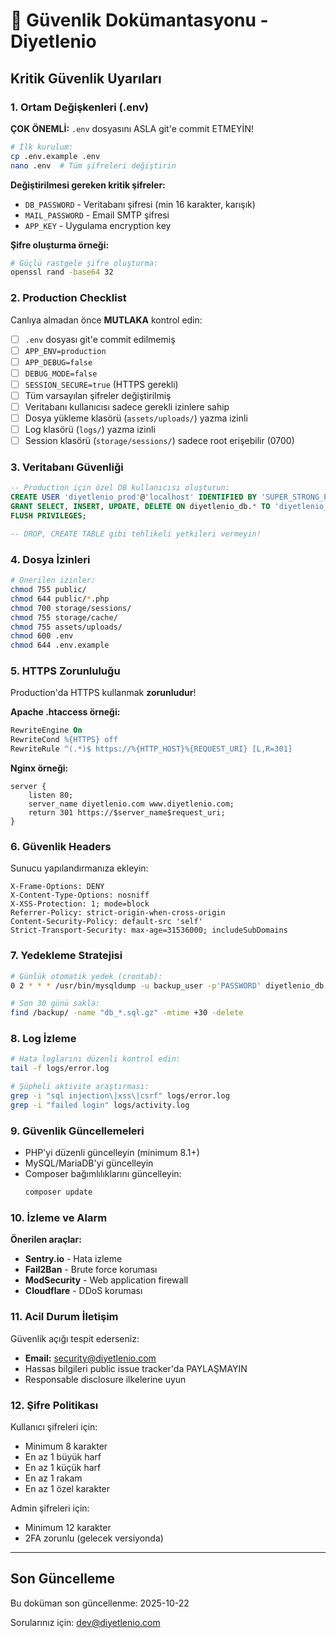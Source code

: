 # 🔐 Güvenlik Dokümantasyonu - Diyetlenio

## Kritik Güvenlik Uyarıları

### 1. Ortam Değişkenleri (.env)

**ÇOK ÖNEMLİ:** `.env` dosyasını ASLA git'e commit ETMEYİN!

```bash
# İlk kurulum:
cp .env.example .env
nano .env  # Tüm şifreleri değiştirin
```

**Değiştirilmesi gereken kritik şifreler:**
- `DB_PASSWORD` - Veritabanı şifresi (min 16 karakter, karışık)
- `MAIL_PASSWORD` - Email SMTP şifresi
- `APP_KEY` - Uygulama encryption key

**Şifre oluşturma örneği:**
```bash
# Güçlü rastgele şifre oluşturma:
openssl rand -base64 32
```

### 2. Production Checklist

Canlıya almadan önce **MUTLAKA** kontrol edin:

- [ ] `.env` dosyası git'e commit edilmemiş
- [ ] `APP_ENV=production`
- [ ] `APP_DEBUG=false`
- [ ] `DEBUG_MODE=false`
- [ ] `SESSION_SECURE=true` (HTTPS gerekli)
- [ ] Tüm varsayılan şifreler değiştirilmiş
- [ ] Veritabanı kullanıcısı sadece gerekli izinlere sahip
- [ ] Dosya yükleme klasörü (`assets/uploads/`) yazma izinli
- [ ] Log klasörü (`logs/`) yazma izinli
- [ ] Session klasörü (`storage/sessions/`) sadece root erişebilir (0700)

### 3. Veritabanı Güvenliği

```sql
-- Production için özel DB kullanıcısı oluşturun:
CREATE USER 'diyetlenio_prod'@'localhost' IDENTIFIED BY 'SUPER_STRONG_PASSWORD';
GRANT SELECT, INSERT, UPDATE, DELETE ON diyetlenio_db.* TO 'diyetlenio_prod'@'localhost';
FLUSH PRIVILEGES;

-- DROP, CREATE TABLE gibi tehlikeli yetkileri vermeyin!
```

### 4. Dosya İzinleri

```bash
# Önerilen izinler:
chmod 755 public/
chmod 644 public/*.php
chmod 700 storage/sessions/
chmod 755 storage/cache/
chmod 755 assets/uploads/
chmod 600 .env
chmod 644 .env.example
```

### 5. HTTPS Zorunluluğu

Production'da HTTPS kullanmak **zorunludur**!

**Apache .htaccess örneği:**
```apache
RewriteEngine On
RewriteCond %{HTTPS} off
RewriteRule ^(.*)$ https://%{HTTP_HOST}%{REQUEST_URI} [L,R=301]
```

**Nginx örneği:**
```nginx
server {
    listen 80;
    server_name diyetlenio.com www.diyetlenio.com;
    return 301 https://$server_name$request_uri;
}
```

### 6. Güvenlik Headers

Sunucu yapılandırmanıza ekleyin:

```
X-Frame-Options: DENY
X-Content-Type-Options: nosniff
X-XSS-Protection: 1; mode=block
Referrer-Policy: strict-origin-when-cross-origin
Content-Security-Policy: default-src 'self'
Strict-Transport-Security: max-age=31536000; includeSubDomains
```

### 7. Yedekleme Stratejisi

```bash
# Günlük otomatik yedek (crontab):
0 2 * * * /usr/bin/mysqldump -u backup_user -p'PASSWORD' diyetlenio_db | gzip > /backup/db_$(date +\%Y\%m\%d).sql.gz

# Son 30 günü sakla:
find /backup/ -name "db_*.sql.gz" -mtime +30 -delete
```

### 8. Log İzleme

```bash
# Hata loglarını düzenli kontrol edin:
tail -f logs/error.log

# Şüpheli aktivite araştırması:
grep -i "sql injection\|xss\|csrf" logs/error.log
grep -i "failed login" logs/activity.log
```

### 9. Güvenlik Güncellemeleri

- PHP'yi düzenli güncelleyin (minimum 8.1+)
- MySQL/MariaDB'yi güncelleyin
- Composer bağımlılıklarını güncelleyin:
  ```bash
  composer update
  ```

### 10. İzleme ve Alarm

**Önerilen araçlar:**
- **Sentry.io** - Hata izleme
- **Fail2Ban** - Brute force koruması
- **ModSecurity** - Web application firewall
- **Cloudflare** - DDoS koruması

### 11. Acil Durum İletişim

Güvenlik açığı tespit ederseniz:
- **Email:** security@diyetlenio.com
- Hassas bilgileri public issue tracker'da PAYLAŞMAYIN
- Responsable disclosure ilkelerine uyun

### 12. Şifre Politikası

Kullanıcı şifreleri için:
- Minimum 8 karakter
- En az 1 büyük harf
- En az 1 küçük harf  
- En az 1 rakam
- En az 1 özel karakter

Admin şifreleri için:
- Minimum 12 karakter
- 2FA zorunlu (gelecek versiyonda)

---

## Son Güncelleme

Bu doküman son güncellenme: 2025-10-22

Sorularınız için: dev@diyetlenio.com
